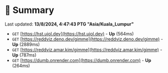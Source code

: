 # 📖 Summary
Last updated: **13/8/2024, 4:47:43 PTG "Asia/Kuala_Lumpur"**

- `GET` [https://hst.ujol.dev](https://hst.ujol.dev) - **Up** (564ms)
- `GET` [https://reddviz.deno.dev/gimme](https://reddviz.deno.dev/gimme) - **Up** (2889ms)
- `GET` [https://reddviz.amar.kim/gimme](https://reddviz.amar.kim/gimme) - **Up** (787ms)
- `GET` [https://dumb.onrender.com](https://dumb.onrender.com) - **Up** (264ms)
